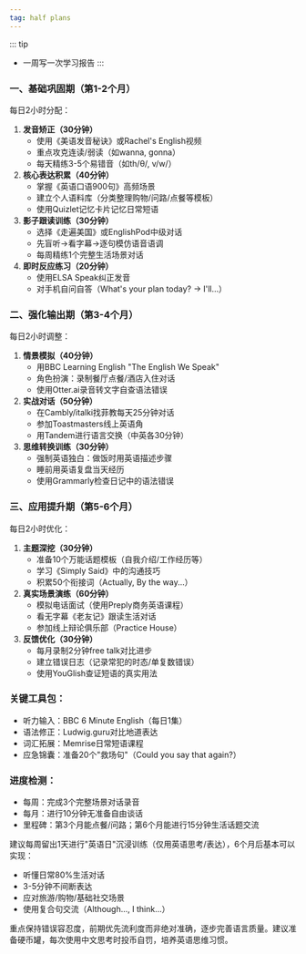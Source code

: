 ```yaml
---
tag: half plans
---
```


::: tip
 - 一周写一次学习报告
:::

### 一、基础巩固期（第1-2个月）

每日2小时分配：

1. **发音矫正（30分钟）**
    - 使用《美语发音秘诀》或Rachel's English视频
    - 重点攻克连读/弱读（如wanna, gonna）
    - 每天精练3-5个易错音（如th/θ/, v/w/）
2. **核心表达积累（40分钟）**
    - 掌握《英语口语900句》高频场景
    - 建立个人语料库（分类整理购物/问路/点餐等模板）
    - 使用Quizlet记忆卡片记忆日常短语
3. **影子跟读训练（30分钟）**
    - 选择《走遍美国》或EnglishPod中级对话
    - 先盲听→看字幕→逐句模仿语音语调
    - 每周精练1个完整生活场景对话
4. **即时反应练习（20分钟）**
    - 使用ELSA Speak纠正发音
    - 对手机自问自答（What's your plan today? → I'll...）

### 二、强化输出期（第3-4个月）

每日2小时调整：

1. **情景模拟（40分钟）**
    - 用BBC Learning English "The English We Speak"
    - 角色扮演：录制餐厅点餐/酒店入住对话
    - 使用Otter.ai录音转文字自查语法错误
2. **实战对话（50分钟）**
    - 在Cambly/italki找菲教每天25分钟对话
    - 参加Toastmasters线上英语角
    - 用Tandem进行语言交换（中英各30分钟）
3. **思维转换训练（30分钟）**
    - 强制英语独白：做饭时用英语描述步骤
    - 睡前用英语复盘当天经历
    - 使用Grammarly检查日记中的语法错误

### 三、应用提升期（第5-6个月）

每日2小时优化：

1. **主题深挖（30分钟）**
    - 准备10个万能话题模板（自我介绍/工作经历等）
    - 学习《Simply Said》中的沟通技巧
    - 积累50个衔接词（Actually, By the way...）
2. **真实场景演练（60分钟）**
    - 模拟电话面试（使用Preply商务英语课程）
    - 看无字幕《老友记》跟读生活对话
    - 参加线上辩论俱乐部（Practice House）
3. **反馈优化（30分钟）**
    - 每月录制2分钟free talk对比进步
    - 建立错误日志（记录常犯的时态/单复数错误）
    - 使用YouGlish查证短语的真实用法

### 关键工具包：

- 听力输入：BBC 6 Minute English（每日1集）
- 语法修正：Ludwig.guru对比地道表达
- 词汇拓展：Memrise日常短语课程
- 应急锦囊：准备20个"救场句"（Could you say that again?）

### 进度检测：

- 每周：完成3个完整场景对话录音
- 每月：进行10分钟无准备自由谈话
- 里程碑：第3个月能点餐/问路；第6个月能进行15分钟生活话题交流

建议每周留出1天进行"英语日"沉浸训练（仅用英语思考/表达），6个月后基本可以实现：

- 听懂日常80%生活对话
- 3-5分钟不间断表达
- 应对旅游/购物/基础社交场景
- 使用复合句交流（Although..., I think...）

重点保持错误容忍度，前期优先流利度而非绝对准确，逐步完善语言质量。建议准备硬币罐，每次使用中文思考时投币自罚，培养英语思维习惯。